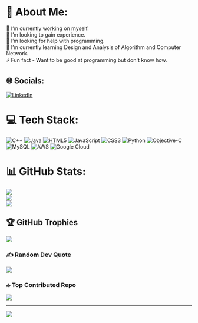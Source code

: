 # 💫 About Me:
🔭 I’m currently working on myself.<br>👯 I’m looking to gain experience.<br>🤝 I’m looking for help with programming.<br>🌱 I’m currently learning Design and Analysis of Algorithm and Computer Network.<br>⚡ Fun fact - Want to be good at programming but don't know how.


## 🌐 Socials:
[![LinkedIn](https://img.shields.io/badge/LinkedIn-%230077B5.svg?logo=linkedin&logoColor=white)](https://linkedin.com/in/https://www.linkedin.com/in/sourish-das-928a6a221?lipi=urn%3Ali%3Apage%3Ad_flagship3_profile_view_base_contact_details%3Bkzgevn51RLm890DehyVVdQ%3D%3D) 

# 💻 Tech Stack:
![C++](https://img.shields.io/badge/c++-%2300599C.svg?style=flat&logo=c%2B%2B&logoColor=white) ![Java](https://img.shields.io/badge/java-%23ED8B00.svg?style=flat&logo=openjdk&logoColor=white) ![HTML5](https://img.shields.io/badge/html5-%23E34F26.svg?style=flat&logo=html5&logoColor=white) ![JavaScript](https://img.shields.io/badge/javascript-%23323330.svg?style=flat&logo=javascript&logoColor=%23F7DF1E) ![CSS3](https://img.shields.io/badge/css3-%231572B6.svg?style=flat&logo=css3&logoColor=white) ![Python](https://img.shields.io/badge/python-3670A0?style=flat&logo=python&logoColor=ffdd54) ![Objective-C](https://img.shields.io/badge/OBJECTIVE--C-%233A95E3.svg?style=flat&logo=apple&logoColor=white) ![MySQL](https://img.shields.io/badge/mysql-4479A1.svg?style=flat&logo=mysql&logoColor=white) ![AWS](https://img.shields.io/badge/AWS-%23FF9900.svg?style=flat&logo=amazon-aws&logoColor=white) ![Google Cloud](https://img.shields.io/badge/GoogleCloud-%234285F4.svg?style=flat&logo=google-cloud&logoColor=white)
# 📊 GitHub Stats:
![](https://github-readme-stats.vercel.app/api?username=try-hard-bot&theme=radical&hide_border=false&include_all_commits=true&count_private=true)<br/>
![](https://github-readme-streak-stats.herokuapp.com/?user=try-hard-bot&theme=radical&hide_border=false)<br/>
![](https://github-readme-stats.vercel.app/api/top-langs/?username=try-hard-bot&theme=radical&hide_border=false&include_all_commits=true&count_private=true&layout=compact)

## 🏆 GitHub Trophies
![](https://github-profile-trophy.vercel.app/?username=try-hard-bot&theme=radical&no-frame=false&no-bg=true&margin-w=4)

### ✍️ Random Dev Quote
![](https://quotes-github-readme.vercel.app/api?type=horizontal&theme=radical)

### 🔝 Top Contributed Repo
![](https://github-contributor-stats.vercel.app/api?username=try-hard-bot&limit=5&theme=radical&combine_all_yearly_contributions=true)

---
[![](https://visitcount.itsvg.in/api?id=try-hard-bot&icon=0&color=10)](https://visitcount.itsvg.in)

<!-- Proudly created with GPRM ( https://gprm.itsvg.in ) -->